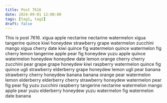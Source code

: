 ```yaml
---
title: Post 7616
date: 2024-09-01 12:00:00
tags: [tag1, tag2]
draft: false
---
```

This is post 7616.
xigua
apple
nectarine
nectarine
watermelon
xigua
tangerine
quince
kiwi
honeydew
strawberry
grape
watermelon
zucchini
mango
xigua
cherry
date
kiwi
quince
fig
watermelon
quince
watermelon
fig
cherry
lemon
tangerine
apple
pear
fig
honeydew
yuzu
apple
quince
watermelon
honeydew
honeydew
date
lemon
orange
cherry
cherry
zucchini
pear
grape
grape
honeydew
kiwi
raspberry
watermelon
quince
fig
quince
ugli
strawberry
elderberry
grape
honeydew
lemon
ugli
pear
banana
strawberry
cherry
honeydew
banana
banana
orange
pear
watermelon
lemon
elderberry
elderberry
cherry
strawberry
honeydew
watermelon
pear
fig
pear
fig
yuzu
zucchini
raspberry
tangerine
nectarine
watermelon
mango
apple
pear
yuzu
elderberry
honeydew
yuzu
watermelon
fig
watermelon
date
banana
